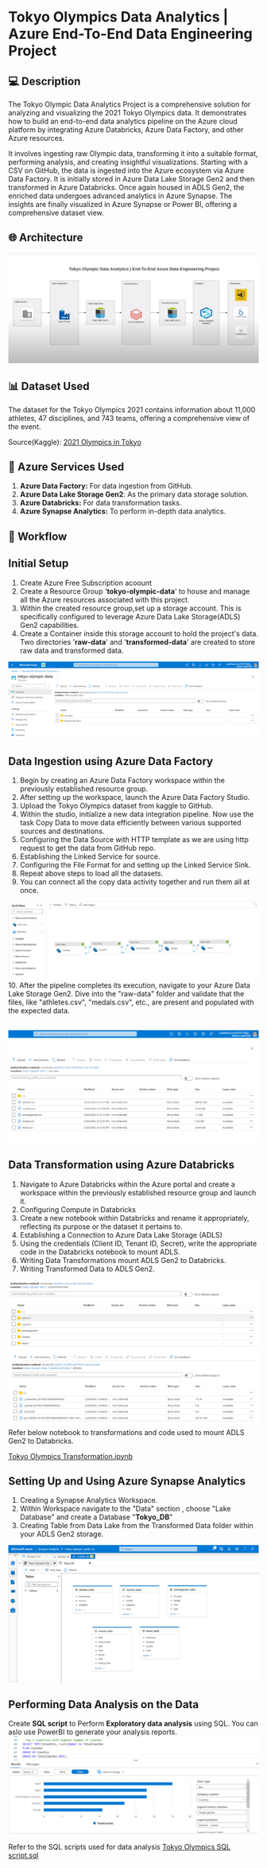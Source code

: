 
# Tokyo Olympics Data Analytics | Azure End-To-End Data Engineering Project 



## 💻 Description
The Tokyo Olympic Data Analytics Project is a comprehensive solution for analyzing and visualizing the 2021 Tokyo Olympics data. It demonstrates how to build an end-to-end data analytics pipeline on the Azure cloud platform by integrating Azure Databricks, Azure Data Factory, and other Azure resources. 

It involves ingesting raw Olympic data, transforming it into a suitable format, performing analysis, and creating insightful visualizations. Starting with a CSV on GitHub, the data is ingested into the Azure ecosystem via Azure Data Factory. It is initially stored in Azure Data Lake Storage Gen2 and then transformed in Azure Databricks. Once again housed in ADLS Gen2, the enriched data undergoes advanced analytics in Azure Synapse. The insights are finally visualized in Azure Synapse or Power BI, offering a comprehensive dataset view.
## 🌐 Architecture 
<img src="Images/Architecture.png">

## 📊 Dataset Used 
The dataset for the Tokyo Olympics 2021 contains information about 11,000 athletes, 47 disciplines, and 743 teams, offering a comprehensive view of the event.

Source(Kaggle): [2021 Olympics in Tokyo](https://www.kaggle.com/datasets/arjunprasadsarkhel/2021-olympics-in-tokyo)

## 🔨 Azure Services Used
1. **Azure Data Factory:** For data ingestion from GitHub.
2. **Azure Data Lake Storage Gen2**: As the primary data storage solution.
3. **Azure Databricks:** For data transformation tasks.
4. **Azure Synapse Analytics:** To perform in-depth data analytics.
   
## 🔁 Workflow 

## Initial Setup
1. Create Azure Free Subscription acoount  
2. Create a Resource Group '**tokyo-olympic-data**' to house and manage all the Azure resources associated with this project. 
3. Within the created resource group,set up a storage account. This is specifically configured to leverage Azure Data Lake Storage(ADLS) Gen2 capabilities.
4. Create a Container inside this storage account to hold the project's data. Two directories '**raw-data**' and '**transformed-data**' are created to store raw data and transformed data.
  <img src="Images/storage.png"> 

## Data Ingestion using Azure Data Factory
1. Begin by creating an Azure Data Factory workspace within the previously established resource group.
2. After setting up the workspace, launch the Azure Data Factory Studio. 
3. Upload the Tokyo Olympics dataset from kaggle to GitHub.
4. Within the studio, initialize a new data integration pipeline. Now use the task Copy Data to move data efficiently between various supported sources and destinations.
5. Configuring the Data Source with HTTP template as we are using http request to get the data from GitHub repo.
6. Establishing the Linked Service for source.
7. Configuring the File Format for and setting up the Linked Service Sink.
8. Repeat above steps to load all the datasets.
9. You can connect all the copy data activity together and run them all at once.
<img src="Images/datafactory_pipeline.png">  
10. After the pipeline completes its execution, navigate to your Azure Data Lake Storage Gen2. Dive into the "raw-data" folder and validate that the files, like "athletes.csv", "medals.csv", etc., are present and populated with the expected data.

<br/><img src="Images/raw_data_in_storage.png">
## Data Transformation using Azure Databricks
1. Navigate to Azure Databricks within the Azure portal and create a workspace within the previously established resource group and launch it.
2. Configuring Compute in Databricks
3. Create a new notebook within Databricks and rename it appropriately, reflecting its purpose or the dataset it pertains to.
4. Establishing a Connection to Azure Data Lake Storage (ADLS)
5. Using the credentials (Client ID, Tenant ID, Secret), write the appropriate code in the Databricks notebook to mount ADLS. 
6. Writing Data Transformations mount ADLS Gen2 to Databricks.
7. Writing Transformed Data to ADLS Gen2.
 <img src="Images/transformed_data_tables.png">
  <img src="Images/transformed_data_contents.png">
Refer below notebook to transformations and code used to mount ADLS Gen2 to Databricks.

[Tokyo Olympics Transformation.ipynb](https://github.com/sanithps98/tokyo-olympic-azure-data-engineering-project/blob/main/Tokyo%20Olympic%20Transformation.ipynb)

## Setting Up and Using Azure Synapse Analytics
1. Creating a Synapse Analytics Workspace.
2. Within Workspace navigate to the "Data" section , choose "Lake Database"  and create a Database "**Tokyo_DB**"
3. Creating Table from Data Lake from the Transformed Data folder within your ADLS Gen2 storage.
 <img src="Images/synapse_database_creation.png">
 
## Performing Data Analysis on the Data

Create **SQL script** to Perform **Exploratory data analysis** using SQL.
You can aslo use PowerBI to generate your analysis reports.
 <img src="Images/synapse_analytics_report.png">

Refer to the SQL scripts used for data analysis 
[Tokyo Olympics SQL script.sql](https://github.com/sanithps98/tokyo-olympic-azure-data-engineering-project/blob/main/Tokyo%20Olympics%20SQL%20script.sql)
